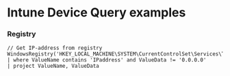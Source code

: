 # Intune Device Query examples
### Registry
```
// Get IP-address from registry
WindowsRegistry('HKEY_LOCAL_MACHINE\SYSTEM\CurrentControlSet\Services\Tcpip\Parameters\Interfaces\*')
| where ValueName contains 'IPaddress' and ValueData != '0.0.0.0'
| project ValueName, ValueData
```
